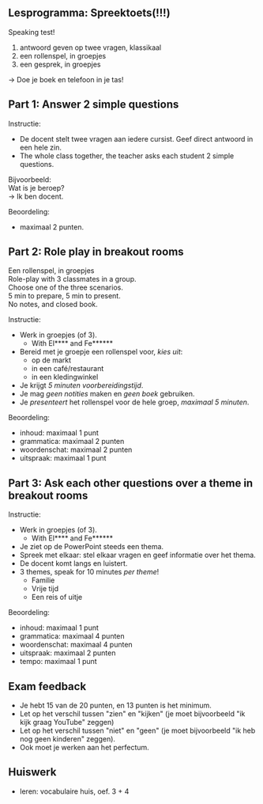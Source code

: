 ## Lesprogramma: Spreektoets(!!!)

Speaking test!

1. antwoord geven op twee vragen, klassikaal
2. een rollenspel, in groepjes
3. een gesprek, in groepjes

&rarr; Doe je boek en telefoon in je tas!


## Part 1: Answer 2 simple questions

Instructie:

* De docent stelt twee vragen aan iedere cursist. Geef direct antwoord in een hele zin.
* The whole class together, the teacher asks each student 2 simple questions.

Bijvoorbeeld: \
Wat is je beroep? \
&rarr; Ik ben docent.

Beoordeling:

* maximaal 2 punten.


## Part 2: Role play in breakout rooms

Een rollenspel, in groepjes \
Role-play with 3 classmates in a group. \
Choose one of the three scenarios. \
5 min to prepare, 5 min to present. \
No notes, and closed book.

Instructie:

* Werk in groepjes (of 3).
  * With El\*\*\*\* and Fe\*\*\*\*\*\*
* Bereid met je groepje een rollenspel voor, _kies uit_:
  * op de markt
  * in een café/restaurant
  * in een kledingwinkel
* Je krijgt _5 minuten voorbereidingstijd_.
* Je mag _geen notities_ maken en _geen boek_ gebruiken.
* Je _presenteert_ het rollenspel voor de hele groep, _maximaal 5 minuten_.

Beoordeling:

* inhoud: maximaal 1 punt
* grammatica: maximaal 2 punten
* woordenschat: maximaal 2 punten
* uitspraak: maximaal 1 punt


## Part 3: Ask each other questions over a theme in breakout rooms

Instructie:

* Werk in groepjes (of 3).
  * With El\*\*\*\* and Fe\*\*\*\*\*\*
* Je ziet op de PowerPoint steeds een thema.
* Spreek met elkaar: stel elkaar vragen en geef informatie over het thema.
* De docent komt langs en luistert.
* 3 themes, speak for 10 minutes _per theme_!
  * Familie
  * Vrije tijd
  * Een reis of uitje

Beoordeling:

* inhoud: maximaal 1 punt
* grammatica: maximaal 4 punten
* woordenschat: maximaal 4 punten
* uitspraak: maximaal 2 punten
* tempo: maximaal 1 punt


## Exam feedback

* Je hebt 15 van de 20 punten, en 13 punten is het minimum.
* Let op het verschil tussen "zien" en "kijken" (je moet bijvoorbeeld "ik kijk graag YouTube" zeggen)
* Let op het verschil tussen "niet" en "geen" (je moet bijvoorbeeld "ik heb nog geen kinderen" zeggen).
* Ook moet je werken aan het perfectum.


## Huiswerk

* leren: vocabulaire huis, oef. 3 + 4
